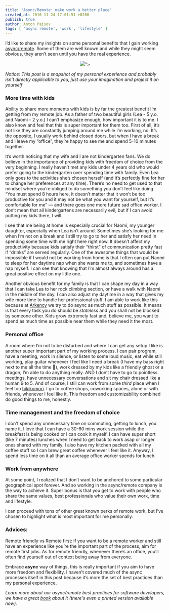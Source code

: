```yaml
---
title: "Async/Remote: make work a better place"
created_at: 2016-11-24 17:01:51 +0200
publish: true
author: Anton Paisov
tags: [ 'async remote', 'work', 'lifestyle' ]
---
```


I’d like to share my insights on some personal benefits that I gain working [async/remote](http://blog.arkency.com/async-remote/). Some of them are well known and while they might seem obvious, they aren’t seen until you have the real experience.

<!-- more -->

<p>
  <figure align="center">
    <img src="<%= src_fit("anton_async.jpg") %>">
  </figure>
</p>

*Notice: This post is a snapshot of my personal experience and probably isn’t directly applicable to you, just use your imagination and project it on yourself*

### More time with kids
Ability to share more moments with kids is by far the greatest benefit I’m getting from my remote job.
As a father of two beautiful girls (Lea - 5 y.o. and Naomi - 2 y.o.) I can’t emphasize enough, how important it is to me. I also know and feel that this is super important for them too. First of all, it’s not like they are constantly jumping around me while I’m working, no. It’s the opposite, I usually work behind closed doors, but when I have a break and I leave my “office”, they’re happy to see me and spend 5-10 minutes together.

It’s worth noticing that my wife and I are not kindergarten fans. We do believe in the importance of providing kids with freedom of choice from the very beginning. I really haven’t met any kids under 4 years old who would prefer going to the kindergarten over spending time with family. Even Lea only goes to the activities she’s chosen herself (and it’s perfectly fine for her to change her preferences at any time). There’s no need to get used to that mindset where you’re obliged to do something you don’t feel like doing. “You must spend 8 hours here, it doesn’t matter that it won’t be too productive for you and it may not be what you want for yourself, but it’s comfortable for me” — and there goes one more future sad office worker. I don’t mean that all kindergartens are necessarily evil, but if I can avoid putting my kids there, I will.

I see that me being at home is especially crucial for Naomi, my younger daughter, especially when Lea isn’t around. Sometimes she’s looking for me when I’m not on a break and I still try to go to her and satisfy her need in spending some time with me right here right now. It doesn’t affect my productivity because kids satisfy their “thirst” of communication pretty fast if “drinks” are served regularly.
One of the awesome things that would be impossible if I would not be working from home is that I often can put Naomi to sleep for her daytime nap when she wants me to, and sometimes have a nap myself. I can see that knowing that I’m almost always around has a great positive effect on my little one.

Another obvious benefit for my family is that I can shape my day in a way that I can take Lea to her rock climbing section, or have a walk with Naomi in the middle of the day. I can also adjust my daytime in a way that gives my wife more time to handle her professional stuff. I am able to work like this because at [Arkency](http://blog.arkency.com/) we try to do async as much stuff as possible. It means is that every task you do should be _stateless_ and you shall not be blocked by someone other.
Kids grow extremely fast and, believe me, you want to spend as much time as possible near them while they need it the most.

### Personal office
A room where I’m not to be disturbed and where I can get any setup I like is another super important part of my working process.
I can pair program, have a meeting, work in silence, or listen to some loud music, eat while still working, play guitar whenever I feel like I need a break (I have my bass right next to me all the time 🎸), work dressed by my kids like a friendly ghost or a dragon, I’m able to do anything really. AND I don’t have to go to pointless meetings, have unnecessary conversations and sit my chair dressed like a human 9 to 5. And of course, I still can work from some _third_ place when I feel too [hikikomori](https://en.wikipedia.org/wiki/Hikikomori). I go to coffee shops, coworking spaces, alone or with friends, whenever I feel like it.
This freedom and customizability combined do good things to me, honestly.

### Time management and the freedom of choice
I don't spend any unnecessary time on commuting, getting to lunch, you name it.
I love that I can have a 30-60 mins work session while the breakfast is being cooked or I can cook it myself. I can have super short (like 7 minutes) lunches when I need to get back to work asap or longer ones shared with my family. I also have my kitchen packed with all my coffee stuff so I can brew great coffee whenever I feel like it. Anyway, I spend less time on it all than an average office worker spends for lunch.

### Work from anywhere
At some point, I realized that I don’t want to be anchored to some particular geographical spot forever. And so working in the async/remote company is the way to achieve it. Super bonus is that you get to work with people who share the same values, best professionals who value their own work, time and lifestyle.

I can proceed with tons of other great known perks of remote work, but I’ve chosen to  highlight what is most important for me personally.

### Advices:
Remote friendly vs Remote first: if you want to be a remote worker and still have an experience like you’re the important part of the process, aim for remote first jobs.
As for remote friendly, whenever there’s an office, you’ll often find yourself out of context being away from everyone.

Embrace **async** way of things, this is really important if you aim to have more freedom and flexibility. I haven’t covered much of the async processes itself in this post because it’s more the set of best practices than my personal experience.

*Learn more about our async/remote best practices for software developers, we have a great [book](http://blog.arkency.com/async-remote/) about it (there's even a printed version available now).*
